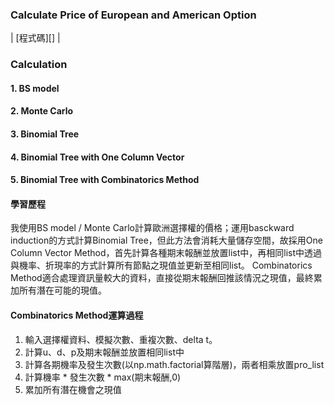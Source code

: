 ### Calculate Price of European and American Option
| [程式碼][] |
### Calculation
#### 1. BS model
#### 2. Monte Carlo
#### 3. Binomial Tree
#### 4. Binomial Tree with One Column Vector
#### 5. Binomial Tree with Combinatorics Method
  [程式碼4]:  https://github.com/mengjelee/FINANCIAL_PORTFOLIO/blob/master/Advance/Calculate%20Price%20of%20European%20and%20American%20Option/Calculate%20Price%20of%20European%20and%20American%20Option.ipynb    "程式碼"
#### 學習歷程
我使用BS model / Monte Carlo計算歐洲選擇權的價格；運用basckward induction的方式計算Binomial Tree，但此方法會消耗大量儲存空間，故採用One Column Vector Method，首先計算各種期末報酬並放置list中，再相同list中透過與機率、折現率的方式計算所有節點之現值並更新至相同list。
Combinatorics Method適合處理資訊量較大的資料，直接從期末報酬回推該情況之現值，最終累加所有潛在可能的現值。

#### Combinatorics Method運算過程
1.	輸入選擇權資料、模擬次數、重複次數、delta t。
2.  計算u、d、p及期末報酬並放置相同list中
3.  計算各期機率及發生次數(以np.math.factorial算階層)，兩者相乘放置pro_list
4.  計算機率 * 發生次數 * max(期末報酬,0)
5.  累加所有潛在機會之現值
